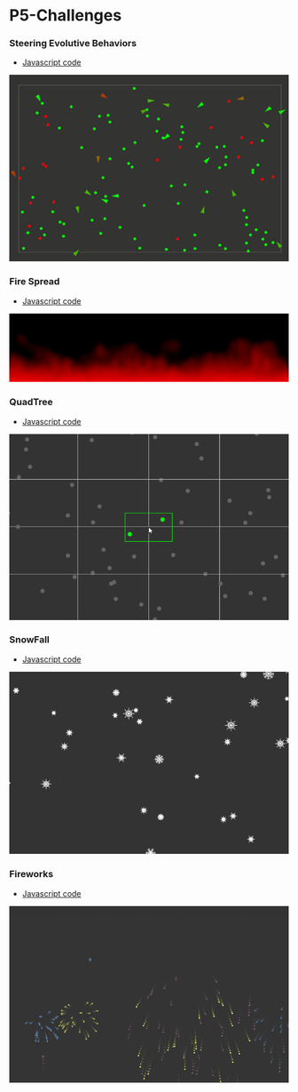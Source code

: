 # P5-Challenges

### Steering Evolutive Behaviors

- [Javascript code](https://github.com/alseether/P5-Challenges/tree/master/1%20-%20Steering%20Evolutive%20Behaviors)

[![demo][1]][1]


### Fire Spread

- [Javascript code](https://github.com/alseether/P5-Challenges/tree/master/2%20-%20Fire%20spread)

[![demo][2]][2]

### QuadTree

- [Javascript code](https://github.com/alseether/P5-Challenges/tree/master/3%20-%20QuadTree)

[![demo][3]][3]

### SnowFall

- [Javascript code](https://github.com/alseether/P5-Challenges/tree/master/4%20-%20Snow%20Fall)

[![demo][4]][4]

### Fireworks

- [Javascript code](https://github.com/alseether/P5-Challenges/tree/master/5%20-%20Fireworks)

[![demo][5]][5]

[1]: https://raw.githubusercontent.com/alseether/P5-Challenges/master/1%20-%20Steering%20Evolutive%20Behaviors/steering.gif
[2]: https://raw.githubusercontent.com/alseether/P5-Challenges/master/2%20-%20Fire%20spread/firespread.gif
[3]: https://raw.githubusercontent.com/alseether/P5-Challenges/master/3%20-%20QuadTree/quadtree.gif
[4]: https://raw.githubusercontent.com/alseether/P5-Challenges/master/4%20-%20Snow%20Fall/snowfall.gif
[5]: https://raw.githubusercontent.com/alseether/P5-Challenges/master/5%20-%20Fireworks/fireworks.gif
